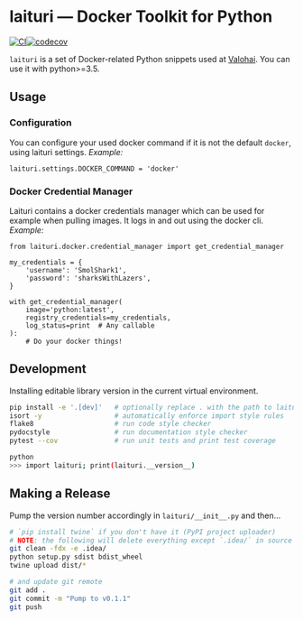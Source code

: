 # laituri — Docker Toolkit for Python

[![CI](https://github.com/valohai/laituri/actions/workflows/ci.yml/badge.svg)](https://github.com/valohai/laituri/actions/workflows/ci.yml)[![codecov](https://codecov.io/gh/valohai/laituri/branch/master/graph/badge.svg)](https://codecov.io/gh/valohai/laituri)

`laituri` is a set of Docker-related Python snippets used at [Valohai](https://valohai.com/). You can use it with python>=3.5.

## Usage

### Configuration
You can configure your used docker command if it is not the default `docker`, using laituri settings.
_Example:_
```
laituri.settings.DOCKER_COMMAND = 'docker'
```

### Docker Credential Manager
Laituri contains a docker credentials manager which can be used for example when pulling images. It logs in and out using the docker cli.
_Example:_
```
from laituri.docker.credential_manager import get_credential_manager

my_credentials = {
    'username': 'SmolShark1',
    'password': 'sharksWithLazers',
}

with get_credential_manager(
    image='python:latest',
    registry_credentials=my_credentials,
    log_status=print  # Any callable
):
    # Do your docker things!
```

## Development

Installing editable library version in the current virtual environment.

```bash
pip install -e '.[dev]'   # optionally replace . with the path to laituri source root
isort -y                  # automatically enforce import style rules
flake8                    # run code style checker
pydocstyle                # run documentation style checker
pytest --cov              # run unit tests and print test coverage

python
>>> import laituri; print(laituri.__version__)
```

## Making a Release

Pump the version number accordingly in `laituri/__init__.py` and then...

```bash
# `pip install twine` if you don't have it (PyPI project uploader)
# NOTE: the following will delete everything except `.idea/` in source directory but not tracked by git!
git clean -fdx -e .idea/
python setup.py sdist bdist_wheel
twine upload dist/*

# and update git remote
git add .
git commit -m "Pump to v0.1.1"
git push
```
